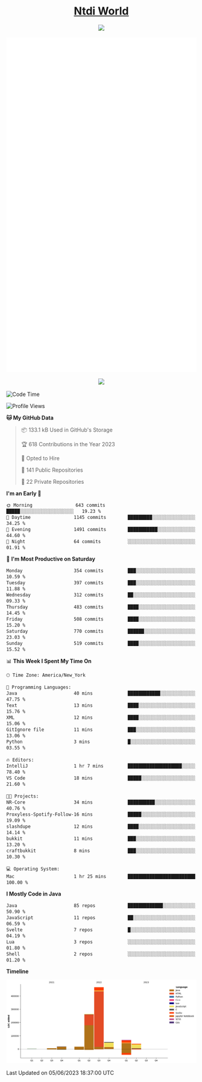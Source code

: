 <h1 align="center"><a href="https://www.ntdi.world">Ntdi World</a></h1>
<p align="center">
  <a href="https://github.com/n-tdi"><img src="https://readme-typing-svg.herokuapp.com?lines=FullStack+Developer;Web+Developer;Open-Source+Enthusiast;Java+Developer;Spigot-API%20Developer;&center=true&width=500&height=50"></a>
</p>

<div align="center">
  <img src="/github-metrics.svg"></img>
  
  <img src="https://komarev.com/ghpvc/?username=n-tdi&color=green"></img>
</div>

<!-- May use later.. idk -->
<!-- <a href="http://www.github.com/n-tdi"><img src="https://github-readme-stats.vercel.app/api?username=n-tdi&show_icons=true&hide=&count_private=true&title_color=0891b2&text_color=ffffff&icon_color=0891b2&bg_color=1c1917&hide_border=true&show_icons=true" alt="n-tdi's GitHub stats" /></a> -->

<!--START_SECTION:waka-->
![Code Time](http://img.shields.io/badge/Code%20Time-249%20hrs%2034%20mins-blue)

![Profile Views](http://img.shields.io/badge/Profile%20Views-4-blue)

**🐱 My GitHub Data** 

> 📦 133.1 kB Used in GitHub's Storage 
 > 
> 🏆 618 Contributions in the Year 2023
 > 
> 💼 Opted to Hire
 > 
> 📜 141 Public Repositories 
 > 
> 🔑 22 Private Repositories 
 > 
**I'm an Early 🐤** 

```text
🌞 Morning                643 commits         █████░░░░░░░░░░░░░░░░░░░░   19.23 % 
🌆 Daytime                1145 commits        █████████░░░░░░░░░░░░░░░░   34.25 % 
🌃 Evening                1491 commits        ███████████░░░░░░░░░░░░░░   44.60 % 
🌙 Night                  64 commits          ░░░░░░░░░░░░░░░░░░░░░░░░░   01.91 % 
```
📅 **I'm Most Productive on Saturday** 

```text
Monday                   354 commits         ███░░░░░░░░░░░░░░░░░░░░░░   10.59 % 
Tuesday                  397 commits         ███░░░░░░░░░░░░░░░░░░░░░░   11.88 % 
Wednesday                312 commits         ██░░░░░░░░░░░░░░░░░░░░░░░   09.33 % 
Thursday                 483 commits         ████░░░░░░░░░░░░░░░░░░░░░   14.45 % 
Friday                   508 commits         ████░░░░░░░░░░░░░░░░░░░░░   15.20 % 
Saturday                 770 commits         ██████░░░░░░░░░░░░░░░░░░░   23.03 % 
Sunday                   519 commits         ████░░░░░░░░░░░░░░░░░░░░░   15.52 % 
```


📊 **This Week I Spent My Time On** 

```text
🕑︎ Time Zone: America/New_York

💬 Programming Languages: 
Java                     40 mins             ████████████░░░░░░░░░░░░░   47.75 % 
Text                     13 mins             ████░░░░░░░░░░░░░░░░░░░░░   15.76 % 
XML                      12 mins             ████░░░░░░░░░░░░░░░░░░░░░   15.06 % 
GitIgnore file           11 mins             ███░░░░░░░░░░░░░░░░░░░░░░   13.06 % 
Python                   3 mins              █░░░░░░░░░░░░░░░░░░░░░░░░   03.55 % 

🔥 Editors: 
IntelliJ                 1 hr 7 mins         ████████████████████░░░░░   78.40 % 
VS Code                  18 mins             █████░░░░░░░░░░░░░░░░░░░░   21.60 % 

🐱‍💻 Projects: 
NR-Core                  34 mins             ██████████░░░░░░░░░░░░░░░   40.76 % 
Proxyless-Spotify-Follow-16 mins             █████░░░░░░░░░░░░░░░░░░░░   19.09 % 
slashdupe                12 mins             ████░░░░░░░░░░░░░░░░░░░░░   14.14 % 
bukkit                   11 mins             ███░░░░░░░░░░░░░░░░░░░░░░   13.20 % 
craftbukkit              8 mins              ███░░░░░░░░░░░░░░░░░░░░░░   10.30 % 

💻 Operating System: 
Mac                      1 hr 25 mins        █████████████████████████   100.00 % 
```

**I Mostly Code in Java** 

```text
Java                     85 repos            █████████████░░░░░░░░░░░░   50.90 % 
JavaScript               11 repos            ██░░░░░░░░░░░░░░░░░░░░░░░   06.59 % 
Svelte                   7 repos             █░░░░░░░░░░░░░░░░░░░░░░░░   04.19 % 
Lua                      3 repos             ░░░░░░░░░░░░░░░░░░░░░░░░░   01.80 % 
Shell                    2 repos             ░░░░░░░░░░░░░░░░░░░░░░░░░   01.20 % 
```



**Timeline**

![Lines of Code chart](https://raw.githubusercontent.com/n-tdi/n-tdi/main/assets/bar_graph.png)


 Last Updated on 05/06/2023 18:37:00 UTC
<!--END_SECTION:waka-->
